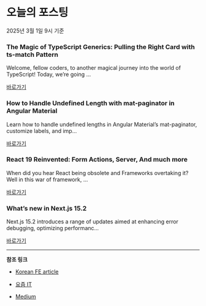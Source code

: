 # 오늘의 포스팅 
2025년 3월 1일 9시 기준 

### The Magic of TypeScript Generics: Pulling the Right Card with ts-match Pattern 

 Welcome, fellow coders, to another magical journey into the world of TypeScript! Today, we’re going ... 

 [바로가기](https://medium.com/m/signin?actionUrl=https%3A%2F%2Fmedium.com%2F_%2Fbookmark%2Fp%2Fa70b17b4221f&operation=register&redirect=https%3A%2F%2Fmedium.com%2F%40yadprabdev%2Fthe-magic-of-typescript-generics-pulling-the-right-card-with-ts-match-pattern-a70b17b4221f&source=---recommended_stories---typescript---0-84----------------bookmark_preview----6f54dbc6_49c0_4ece_9042_eae294460322--------------) 

### How to Handle Undefined Length with mat-paginator in Angular Material 

 Learn how to handle undefined lengths in Angular Material’s mat-paginator, customize labels, and imp... 

 [바로가기](https://medium.com/m/signin?actionUrl=https%3A%2F%2Fmedium.com%2F_%2Fbookmark%2Fp%2F27d426d6cae7&operation=register&redirect=https%3A%2F%2Fmedium.com%2F%40kevinalbertoorellana%2Fhow-to-handle-undefined-length-with-mat-paginator-in-angular-material-27d426d6cae7&source=---recommended_stories---frontend---0-84----------------bookmark_preview----a7312620_d3d2_4748_8315_bf5ef56dd95f--------------) 

### React 19 Reinvented: Form Actions, Server, And much more 

 When did you hear React being obsolete and Frameworks overtaking it? Well in this war of framework, ... 

 [바로가기](https://medium.com/m/signin?actionUrl=https%3A%2F%2Fmedium.com%2F_%2Fbookmark%2Fp%2F2284bd468669&operation=register&redirect=https%3A%2F%2Fmedium.com%2F%40srsdevka%2Freact-19-reinvented-form-actions-server-and-much-more-2284bd468669&source=---recommended_stories---reactjs---0-84----------------bookmark_preview----81de1218_53a5_474f_92ed_0165d5230512--------------) 

### What’s new in Next.js 15.2 

 Next.js 15.2 introduces a range of updates aimed at enhancing error debugging, optimizing performanc... 

 [바로가기](https://medium.com/m/signin?actionUrl=https%3A%2F%2Fmedium.com%2F_%2Fbookmark%2Fp%2F4caf27b279a8&operation=register&redirect=https%3A%2F%2Fmedium.com%2F%40onix_react%2Fkey-updates-in-next-js-15-2-4caf27b279a8&source=---recommended_stories---nextjs---0-84----------------bookmark_preview----847aca57_7079_4072_b6af_706999840e97--------------) 

---

**참조 링크**

- [Korean FE article](https://kofearticle.substack.com) 

- [요즘 IT](https://yozm.wishket.com/magazine) 

- [Medium](https://medium.com) 

